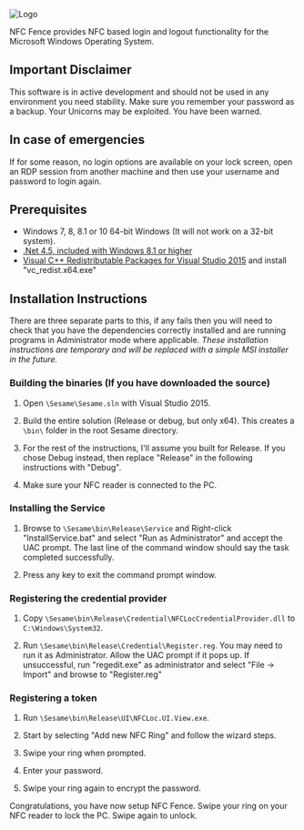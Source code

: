 ![Logo](https://github.com/mclear/Sesame/blob/master/UI/NFCLoc.UI.View/Icon.png)

NFC Fence provides NFC based login and logout functionality for the Microsoft Windows Operating System.  

## Important Disclaimer
This software is in active development and should not be used in any environment you need stability. Make sure you remember your password as a backup.  Your Unicorns may be exploited.  You have been warned.

## In case of emergencies

If for some reason, no login options are available on your lock screen, open an RDP session from another machine and then use your username and password to login again.

## Prerequisites
* Windows 7, 8, 8.1 or 10 64-bit Windows (It will not work on a 32-bit system).
* [.Net 4.5, included with Windows 8.1 or higher](https://www.microsoft.com/en-au/download/details.aspx?id=40779)
* [Visual C++ Redistributable Packages for Visual Studio 2015](https://www.microsoft.com/en-au/download/details.aspx?id=48145) and install "vc_redist.x64.exe"

## Installation Instructions

There are three separate parts to this, if any fails then you will need to check that you have the dependencies correctly installed and are running programs in Administrator mode where applicable.  *These installation instructions are temporary and will be replaced with a simple MSI installer in the future.*

### Building the binaries (If you have downloaded the source)

1. Open ``\Sesame\Sesame.sln`` with Visual Studio 2015.

1. Build the entire solution (Release or debug, but only x64). This creates a ``\bin\`` folder in the root Sesame directory.

1. For the rest of the instructions, I'll assume you built for Release. If you chose Debug instead, then replace "Release" in the following instructions with "Debug".

1. Make sure your NFC reader is connected to the PC.


### Installing the Service

1. Browse to ``\Sesame\bin\Release\Service`` and Right-click "InstallService.bat" and select "Run as Administrator" and accept the UAC prompt. The last line of the command window should say the task completed successfully. 

1. Press any key to exit the command prompt window.


### Registering the credential provider

1. Copy ``\Sesame\bin\Release\Credential\NFCLocCredentialProvider.dll`` to ``C:\Windows\System32``.

1. Run ``\Sesame\bin\Release\Credential\Register.reg``. You may need to run it as Administrator. Allow the UAC prompt if it pops up. If unsuccessful, run "regedit.exe" as administrator and select "File -> Import" and browse to "Register.reg"


### Registering a token

1. Run ``\Sesame\bin\Release\UI\NFCLoc.UI.View.exe``.

1. Start by selecting "Add new NFC Ring" and follow the wizard steps.

1. Swipe your ring when prompted.

1. Enter your password.

1. Swipe your ring again to encrypt the password.



Congratulations, you have now setup NFC Fence. Swipe your ring on your NFC reader to lock the PC. Swipe again to unlock.

